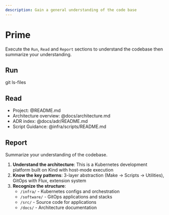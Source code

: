 ```yaml
---
description: Gain a general understanding of the code base
---
```


# Prime

Execute the `Run`, `Read` and `Report` sections to understand the codebase then summarize your understanding.

## Run

git ls-files

## Read

- Project: @README.md
- Architecture overview: @docs/architecture.md
- ADR index: @docs/adr/README.md
- Script Guidance: @infra/scripts/README.md

## Report

Summarize your understanding of the codebase.

1. **Understand the architecture**: This is a Kubernetes development platform built on Kind with host-mode execution
2. **Know the key patterns**: 3-layer abstraction (Make → Scripts → Utilities), GitOps with Flux, extension system
3. **Recognize the structure**:
   - `/infra/` - Kubernetes configs and orchestration
   - `/software/` - GitOps applications and stacks
   - `/src/` - Source code for applications
   - `/docs/` - Architecture documentation
